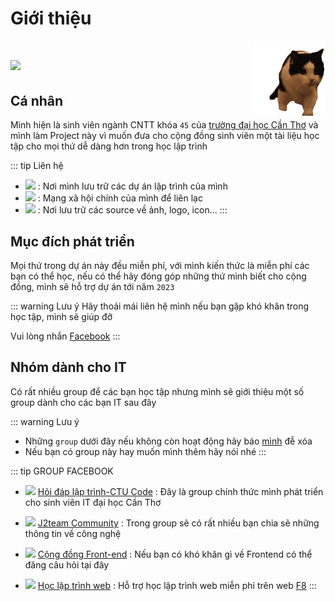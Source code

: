 # Giới thiệu

<img align="right" src="https://raw.githubusercontent.com/Zenfection/Image/master/2021/06/08-15-27-06-cat_ready.gif" width="23%"/>

# <img src="/images/docs/guide/ctufish.png" width="20%"><img title="" src="/images/docs/guide/zenctulogo.png" width="55%">

## Cá nhân

Mình hiện là sinh viên ngành CNTT khóa `45` của [trường đại học Cần Thơ](https://www.ctu.edu.vn/) và mình làm Project này vì muốn đưa cho cộng đồng sinh viên một tài liệu học tập cho mọi thứ dễ dàng hơn trong học lập trình

::: tip Liên hệ
- [<img src="/images/docs/guide/github.png" width="40">](https://github.com/zenfection1412) : Nơi mình lưu trữ các dự án lập trình của mình
- [<img src="/images/docs/guide/facebook.png" width="40">](https://facebook.com/zenfection) : Mạng xã hội chính của mình để liên lạc
- [<img src="/images/docs/guide/pinterest.png" width="40">](https://pinterst.com/zenfection) : Nơi lưu trữ các source về ảnh, logo, icon...
:::

## Mục đích phát triển

Mọi thứ trong dự án này đều miễn phí, với mình kiến thức là miễn phí các bạn có thể học, nếu có thể hãy đóng góp những thứ mình biết cho cộng đồng, mình sẽ hỗ trợ dự án tới năm `2023`

::: warning Lưu ý
Hãy thoải mái liên hệ mình nếu bạn gặp khó khăn trong học tập, mình sẽ giúp đỡ

Vui lòng nhắn [Facebook](https://facebook.com/zenfection)
:::

## Nhóm dành cho IT

Có rất nhiều group để các bạn học tập nhưng mình sẽ giới thiệu một số group dành cho các bạn IT sau đây 

::: warning Lưu ý
- Những `group` dưới đây nếu không còn hoạt động hãy báo [mình](https://facebook.com/zenfection) đễ xóa
- Nếu bạn có group này hay muốn mình thêm hãy nói nhé 
:::

::: tip GROUP FACEBOOK

- <img src="/images/docs/guide/ctu_bigsur.png" width="40"> [Hỏi đáp lập trình-CTU Code](https://facebook.com/groups/ctucode) : Đây là group chính thức mình phát triển cho sinh viên IT đại học Cần Thơ

- <img src="/images/docs/guide/j2team.png" width="40"> [J2team Community](https://www.facebook.com/groups/364997627165697) : Trong group sẽ có rất nhiều bạn chia sẽ những thông tin về công nghệ

- <img src="/images/docs/guide/web.png" width="40">  [Cộng đồng Front-end](https://www.facebook.com/groups/1065116420221723) : Nếu bạn có khó khăn gì về Frontend có thể đăng câu hỏi tại đây

- <img src="/images/docs/guide/f8.png" width="40"> [Học lập trình web](https://www.facebook.com/groups/f8official) : Hỗ trợ học lập trình web miễn phí trên web [F8](https://fullstack.edu.vn)
:::
 
 <comment/> 